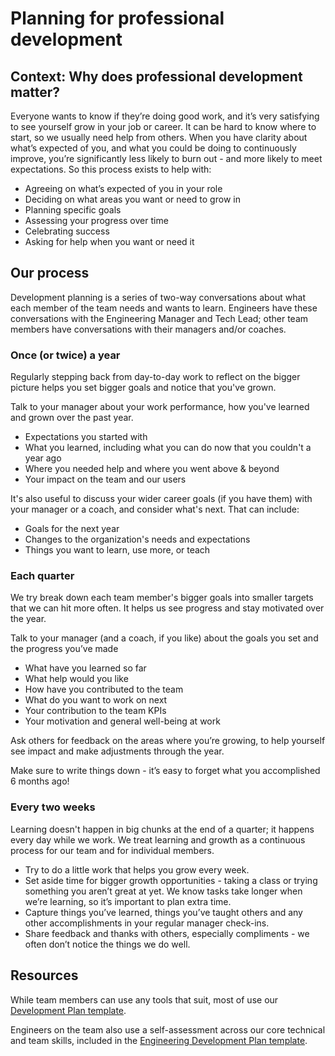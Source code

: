 # Planning for professional development

## Context: Why does professional development matter?
Everyone wants to know if they’re doing good work, and it’s very satisfying to see yourself grow in your job or career. It can be hard to know where to start, so we usually need help from others. 
When you have clarity about what’s expected of you, and what you could be doing to continuously improve, you’re significantly less likely to burn out - and more likely to meet expectations. So this process exists to help with:
* Agreeing on what’s expected of you in your role
* Deciding on what areas you want or need to grow in
* Planning specific goals 
* Assessing your progress over time
* Celebrating success
* Asking for help when you want or need it

## Our process
Development planning is a series of two-way conversations about what each member of the team needs and wants to learn. Engineers have these conversations with the Engineering Manager and Tech Lead; other team members have conversations with their managers and/or coaches.

### Once (or twice) a year 
Regularly stepping back from day-to-day work to reflect on the bigger picture helps you set bigger goals and notice that you've grown. 

Talk to your manager about your work performance, how you've learned and grown over the past year.  
* Expectations you started with
* What you learned, including what you can do now that you couldn't a year ago
* Where you needed help and where you went above & beyond
* Your impact on the team and our users
  
It's also useful to discuss your wider career goals (if you have them) with your manager or a coach, and consider what's next. That can include: 
* Goals for the next year 
* Changes to the organization's needs and expectations
* Things you want to learn, use more, or teach

### Each quarter
We try break down each team member's bigger goals into smaller targets that we can hit more often. It helps us see progress and stay motivated over the year.  

Talk to your manager (and a coach, if you like) about the goals you set and the progress you’ve made
* What have you learned so far 
* What help would you like
* How have you contributed to the team
* What do you want to work on next
* Your contribution to the team KPIs
* Your motivation and general well-being at work

Ask others for feedback on the areas where you’re growing, to help yourself see impact and make adjustments through the year. 

Make sure to write things down - it’s easy to forget what you accomplished 6 months ago!

### Every two weeks
Learning doesn't happen in big chunks at the end of a quarter; it happens every day while we work. We treat learning and growth as a continuous process for our team and for individual members. 

* Try to do a little work that helps you grow every week.
* Set aside time for bigger growth opportunities - taking a class or trying something you aren’t great at yet. We know tasks take longer when we’re learning, so it’s important to plan extra time.
* Capture things you’ve learned, things you’ve taught others and any other accomplishments in your regular manager check-ins.
* Share feedback and thanks with others, especially compliments - we often don’t notice the things we do well.

## Resources
While team members can use any tools that suit, most of use our [Development Plan template](https://docs.google.com/presentation/d/1E79-Jx_eD0RO94LW4Cp6ySn9YCowU7iqleqIXF2o-qA/edit?usp=sharing).

Engineers on the team also use a self-assessment across our core technical and team skills, included in the [Engineering Development Plan template](https://docs.google.com/presentation/d/1M4cNiZGlHG1lfSPzSw5pByFJcjCjURQ6jd0HRkrBNKw/edit?usp=sharing).
